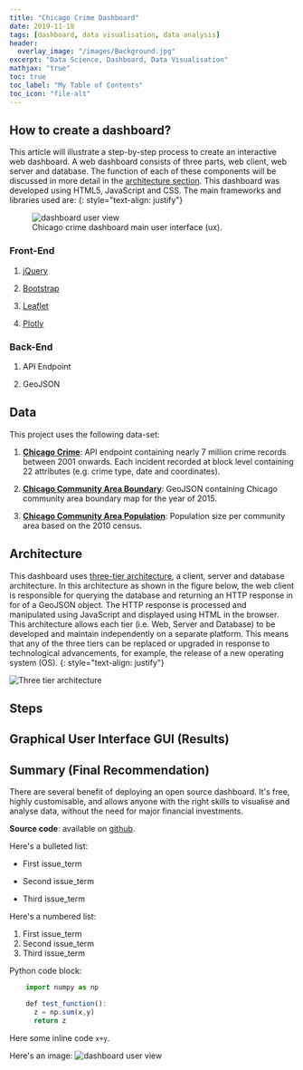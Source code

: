 ```yaml
---
title: "Chicago Crime Dashboard"
date: 2019-11-18
tags: [dashboard, data visualisation, data analysis]
header:
  overlay_image: "/images/Background.jpg"
excerpt: "Data Science, Dashboard, Data Visualisation"
mathjax: "true"
toc: true
toc_label: "My Table of Contents"
toc_icon: "file-alt"
---
```

## How to create a dashboard?
This article will illustrate a step-by-step process to create an interactive web dashboard. A web dashboard consists of three parts, web client, web server and database. The function of each of these components will be discussed in more detail in the [architecture section](##architecture). This dashboard was developed using HTML5, JavaScript and CSS. The main frameworks and libraries used are: 
{: style="text-align: justify"}

<figure>
    <img src="{{ site.url }}{{ site.baseurl }}/images/dashboard/Dashboard.png" alt="dashboard user view">
    <figcaption>Chicago crime dashboard main user interface (ux).</figcaption>
</figure>

### Front-End
1. [jQuery](https://api.jquery.com/)

2. [Bootstrap](https://getbootstrap.com)

3. [Leaflet](https://leafletjs.com)

4. [Plotly](https://plotly.com)

### Back-End
1. API Endpoint

2. GeoJSON

## Data
This project uses the following data-set:

1. **[Chicago Crime](https://data.cityofchicago.org/Public-Safety/Crimes-2001-to-present/ijzp-q8t2/data)**: API endpoint containing nearly 7 million crime records between 2001 onwards. Each incident recorded at block level containing 22 attributes (e.g. crime type, date and coordinates).

2. **[Chicago Community Area Boundary](https://raw.githubusercontent.com/RandomFractals/ChicagoCrimes/master/data/chicago-community-areas.geojson)**: GeoJSON containing Chicago community area boundary map for the year of 2015.

3. **[Chicago Community Area Population](https://www.chicago.gov/content/dam/city/depts/zlup/Zoning_Main_Page/Publications/Census_2010_Community_Area_Profiles/Census_2010_and_2000_CA_Populations.pdf)**: Population size per community area based on the 2010 census.

## Architecture

This dashboard uses [three-tier architecture](https://en.wikipedia.org/wiki/Multitier_architecture), a client, server and database architecture. In this architecture as shown in the figure below, the web client is responsible for querying the database and returning an HTTP response in for of a GeoJSON object. The HTTP response is processed and manipulated using JavaScript and displayed using HTML in the browser. This architecture allows each tier (i.e. Web, Server and Database) to be developed and maintain independently on a separate platform. This means that any of the three tiers can be replaced or upgraded in response to technological advancements, for example, the release of a new operating system (OS).
{: style="text-align: justify"}

<img src="{{ site.url }}{{ site.baseurl }}/images/dashboard/3_tier.jpg" alt="Three tier architecture">

## Steps


## Graphical User Interface GUI (Results)


## Summary (Final Recommendation)
There are several benefit of deploying an open source dashboard. It's free, highly customisable, and allows anyone with the right skills to visualise and analyse data, without the need for major financial investments. 

**Source code**: available on [github](https://github.com/Geobuddy/Crime-Dashboard).

Here's a bulleted list:
* First issue_term
+ Second issue_term
- Third issue_term

Here's a numbered list:
1. First issue_term
2. Second issue_term
3. Third issue_term

Python code block:
```JavaScript
    import numpy as np

    def test_function():
      z = np.sum(x,y)
      return z
```



Here some inline code `x+y`.

Here's an image:
<img src="{{ site.url }}{{ site.baseurl }}/images/dashboard/Dashboard.png" alt="dashboard user view">


